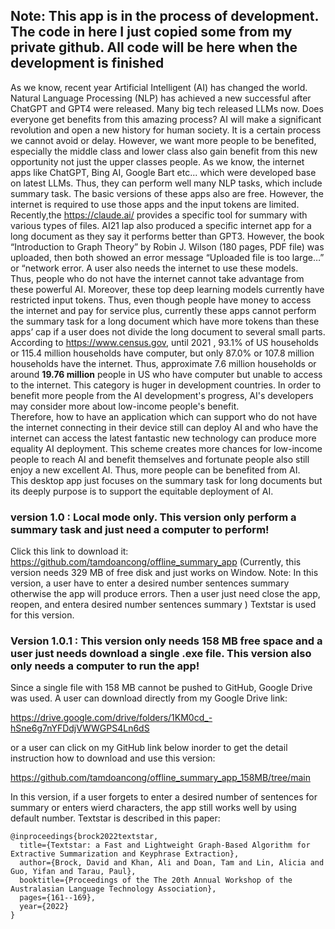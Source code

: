 ﻿## Note: This app is in the process of development. The code in here I just copied some from my private github. All code will be here when the development is finished
As we know, recent year Artificial Intelligent (AI) has changed the world. Natural Language Processing
(NLP) has achieved a new successful after ChatGPT and GPT4 were released. Many big tech released LLMs 
now. Does everyone get benefits from this amazing process? AI will make a significant revolution and 
open a new history for human society. It is a certain process we cannot avoid or delay. However, we want
more people to be benefited, especially the middle class and lower class also gain benefit from this
new opportunity not just the upper classes people. As we know, the internet apps like ChatGPT, Bing AI,
Google Bart etc... which were developed base on latest LLMs. Thus, they can perform well many NLP tasks,
which include summary task. The basic versions of these apps also are free. However, the internet is required to use those apps and the input tokens are limited.  
Recently,the https://claude.ai/ provides a specific tool for summary with various types of files. AI21 lap also produced a specific internet app for a long document as they say it performs better
than GPT3. However, the book “Introduction to Graph Theory” by Robin J. Wilson (180 pages, PDF file) 
was uploaded, then both showed an error message “Uploaded file is too large…” or “network error.
A user also needs the internet to use these models.   
Thus, people who do not have the internet cannot take advantage from these powerful AI. Moreover, these top deep learning models currently have restricted 
input tokens. Thus, even though people have money to access the internet and pay for service plus, 
currently these apps cannot perform the summary task for a long document which have more tokens than 
these apps’ cap if a user does not divide the long document to several small parts.   
According to https://www.census.gov, until 2021 , 93.1% of US households or 115.4 million households  have computer,
but only 87.0% or 107.8 million households have the internet. Thus, approximate 7.6 million households or around
**19.76 million** people in US who have computer but unable to access to the internet. This category is 
huger in development countries. In order to benefit more people from the AI development's progress, AI's developers 
may consider more about low-income people's benefit.   
Therefore, how to have an application which can support who do not 
have the internet connecting in their device still can deploy AI and who have the internet can access
the latest fantastic new technology can produce more equality AI deployment. This scheme creates more
chances for low-income people to reach AI and benefit themselves and fortunate people also still enjoy 
a new excellent AI. Thus, more people can be benefited from AI.   
This desktop app just focuses on the summary task
for long documents but its deeply purpose is to  support the equitable deployment of AI.
### version 1.0 : Local mode only. This version only perform a summary task and just need a  computer to perform!
Click this link to download it: https://github.com/tamdoancong/offline_summary_app  (Currently, this version needs 329 MB of free disk and just works on Window. Note: In this version, a user have to enter a desired number sentences summary otherwise the app will produce errors. Then a user just need close the app, reopen, and entera desired number sentences summary  )
Textstar is used for this version. 

### Version 1.0.1 : This version only needs 158 MB free space and a user just needs download a single .exe file. This version also only needs a computer to run the app!

Since a single file with 158 MB cannot be pushed to GitHub, Google Drive was used. A user can download directly from my Google Drive link:

https://drive.google.com/drive/folders/1KM0cd_-hSne6g7nYFDdjVWWGPS4Ln6dS

 or a user can click on my GitHub link below inorder to get the detail instruction how to download and use this version:

https://github.com/tamdoancong/offline_summary_app_158MB/tree/main

In this version, if a user forgets to enter a desired number of sentences for summary or enters  wierd characters, the app still works well by using default number.
Textstar is described in this paper: 
```
@inproceedings{brock2022textstar,
  title={Textstar: a Fast and Lightweight Graph-Based Algorithm for Extractive Summarization and Keyphrase Extraction},
  author={Brock, David and Khan, Ali and Doan, Tam and Lin, Alicia and Guo, Yifan and Tarau, Paul},
  booktitle={Proceedings of the The 20th Annual Workshop of the Australasian Language Technology Association},
  pages={161--169},
  year={2022}
}
```